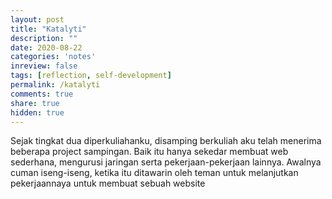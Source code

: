 ```yaml
---
layout: post
title: "Katalyti"
description: ""
date: 2020-08-22
categories: 'notes'
inreview: false
tags: [reflection, self-development]
permalink: /katalyti
comments: true
share: true
hidden: true
---
```


Sejak tingkat dua diperkuliahanku, disamping berkuliah aku telah menerima beberapa project sampingan. Baik itu hanya sekedar membuat web sederhana, mengurusi jaringan serta pekerjaan-pekerjaan lainnya. Awalnya cuman iseng-iseng, ketika itu ditawarin oleh teman untuk melanjutkan pekerjaannaya untuk membuat sebuah website 